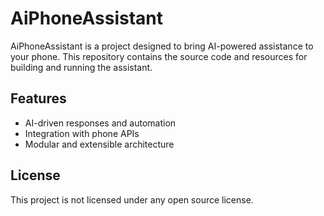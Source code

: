 # AiPhoneAssistant

AiPhoneAssistant is a project designed to bring AI-powered assistance to your phone. This repository contains the source code and resources for building and running the assistant.

## Features

- AI-driven responses and automation
- Integration with phone APIs
- Modular and extensible architecture

## License

This project is not licensed under any open source license.